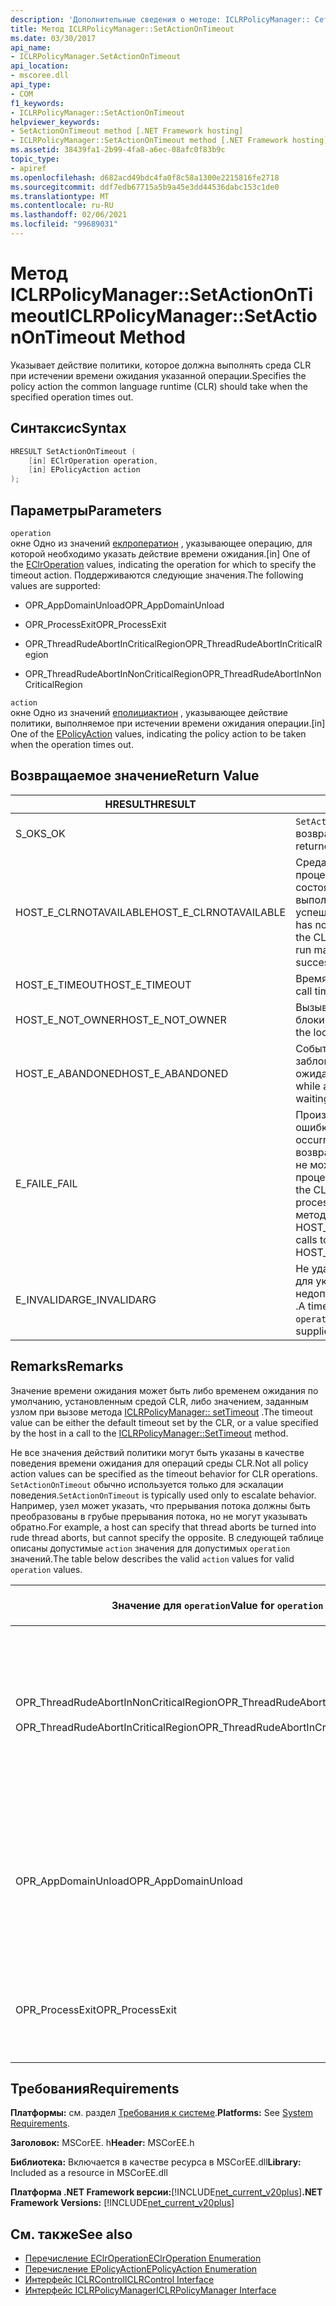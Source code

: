 ```yaml
---
description: 'Дополнительные сведения о методе: ICLRPolicyManager:: Сетактиононтимеаут'
title: Метод ICLRPolicyManager::SetActionOnTimeout
ms.date: 03/30/2017
api_name:
- ICLRPolicyManager.SetActionOnTimeout
api_location:
- mscoree.dll
api_type:
- COM
f1_keywords:
- ICLRPolicyManager::SetActionOnTimeout
helpviewer_keywords:
- SetActionOnTimeout method [.NET Framework hosting]
- ICLRPolicyManager::SetActionOnTimeout method [.NET Framework hosting]
ms.assetid: 38439fa1-2b99-4fa8-a6ec-08afc0f83b9c
topic_type:
- apiref
ms.openlocfilehash: d682acd49bdc4fa0f8c58a1300e2215816fe2718
ms.sourcegitcommit: ddf7edb67715a5b9a45e3dd44536dabc153c1de0
ms.translationtype: MT
ms.contentlocale: ru-RU
ms.lasthandoff: 02/06/2021
ms.locfileid: "99689031"
---
```

# <a name="iclrpolicymanagersetactionontimeout-method"></a><span data-ttu-id="fce1f-103">Метод ICLRPolicyManager::SetActionOnTimeout</span><span class="sxs-lookup"><span data-stu-id="fce1f-103">ICLRPolicyManager::SetActionOnTimeout Method</span></span>

<span data-ttu-id="fce1f-104">Указывает действие политики, которое должна выполнять среда CLR при истечении времени ожидания указанной операции.</span><span class="sxs-lookup"><span data-stu-id="fce1f-104">Specifies the policy action the common language runtime (CLR) should take when the specified operation times out.</span></span>  
  
## <a name="syntax"></a><span data-ttu-id="fce1f-105">Синтаксис</span><span class="sxs-lookup"><span data-stu-id="fce1f-105">Syntax</span></span>  
  
```cpp  
HRESULT SetActionOnTimeout (  
    [in] EClrOperation operation,  
    [in] EPolicyAction action  
);  
```  
  
## <a name="parameters"></a><span data-ttu-id="fce1f-106">Параметры</span><span class="sxs-lookup"><span data-stu-id="fce1f-106">Parameters</span></span>  

 `operation`  
 <span data-ttu-id="fce1f-107">окне Одно из значений [еклроператион](eclroperation-enumeration.md) , указывающее операцию, для которой необходимо указать действие времени ожидания.</span><span class="sxs-lookup"><span data-stu-id="fce1f-107">[in] One of the [EClrOperation](eclroperation-enumeration.md) values, indicating the operation for which to specify the timeout action.</span></span> <span data-ttu-id="fce1f-108">Поддерживаются следующие значения.</span><span class="sxs-lookup"><span data-stu-id="fce1f-108">The following values are supported:</span></span>  
  
- <span data-ttu-id="fce1f-109">OPR_AppDomainUnload</span><span class="sxs-lookup"><span data-stu-id="fce1f-109">OPR_AppDomainUnload</span></span>  
  
- <span data-ttu-id="fce1f-110">OPR_ProcessExit</span><span class="sxs-lookup"><span data-stu-id="fce1f-110">OPR_ProcessExit</span></span>  
  
- <span data-ttu-id="fce1f-111">OPR_ThreadRudeAbortInCriticalRegion</span><span class="sxs-lookup"><span data-stu-id="fce1f-111">OPR_ThreadRudeAbortInCriticalRegion</span></span>  
  
- <span data-ttu-id="fce1f-112">OPR_ThreadRudeAbortInNonCriticalRegion</span><span class="sxs-lookup"><span data-stu-id="fce1f-112">OPR_ThreadRudeAbortInNonCriticalRegion</span></span>  
  
 `action`  
 <span data-ttu-id="fce1f-113">окне Одно из значений [еполициактион](epolicyaction-enumeration.md) , указывающее действие политики, выполняемое при истечении времени ожидания операции.</span><span class="sxs-lookup"><span data-stu-id="fce1f-113">[in] One of the [EPolicyAction](epolicyaction-enumeration.md) values, indicating the policy action to be taken when the operation times out.</span></span>  
  
## <a name="return-value"></a><span data-ttu-id="fce1f-114">Возвращаемое значение</span><span class="sxs-lookup"><span data-stu-id="fce1f-114">Return Value</span></span>  
  
|<span data-ttu-id="fce1f-115">HRESULT</span><span class="sxs-lookup"><span data-stu-id="fce1f-115">HRESULT</span></span>|<span data-ttu-id="fce1f-116">Описание:</span><span class="sxs-lookup"><span data-stu-id="fce1f-116">Description</span></span>|  
|-------------|-----------------|  
|<span data-ttu-id="fce1f-117">S_OK</span><span class="sxs-lookup"><span data-stu-id="fce1f-117">S_OK</span></span>|<span data-ttu-id="fce1f-118">`SetActionOnTimeout` успешно возвращено.</span><span class="sxs-lookup"><span data-stu-id="fce1f-118">`SetActionOnTimeout` returned successfully.</span></span>|  
|<span data-ttu-id="fce1f-119">HOST_E_CLRNOTAVAILABLE</span><span class="sxs-lookup"><span data-stu-id="fce1f-119">HOST_E_CLRNOTAVAILABLE</span></span>|<span data-ttu-id="fce1f-120">Среда CLR не была загружена в процесс, или среда CLR находится в состоянии, в котором она не может выполнить управляемый код или успешно обработать вызов.</span><span class="sxs-lookup"><span data-stu-id="fce1f-120">The CLR has not been loaded into a process, or the CLR is in a state in which it cannot run managed code or process the call successfully.</span></span>|  
|<span data-ttu-id="fce1f-121">HOST_E_TIMEOUT</span><span class="sxs-lookup"><span data-stu-id="fce1f-121">HOST_E_TIMEOUT</span></span>|<span data-ttu-id="fce1f-122">Время ожидания вызова истекло.</span><span class="sxs-lookup"><span data-stu-id="fce1f-122">The call timed out.</span></span>|  
|<span data-ttu-id="fce1f-123">HOST_E_NOT_OWNER</span><span class="sxs-lookup"><span data-stu-id="fce1f-123">HOST_E_NOT_OWNER</span></span>|<span data-ttu-id="fce1f-124">Вызывающий объект не владеет блокировкой.</span><span class="sxs-lookup"><span data-stu-id="fce1f-124">The caller does not own the lock.</span></span>|  
|<span data-ttu-id="fce1f-125">HOST_E_ABANDONED</span><span class="sxs-lookup"><span data-stu-id="fce1f-125">HOST_E_ABANDONED</span></span>|<span data-ttu-id="fce1f-126">Событие было отменено, пока заблокированный поток или волокно ожидают его.</span><span class="sxs-lookup"><span data-stu-id="fce1f-126">An event was canceled while a blocked thread or fiber was waiting on it.</span></span>|  
|<span data-ttu-id="fce1f-127">E_FAIL</span><span class="sxs-lookup"><span data-stu-id="fce1f-127">E_FAIL</span></span>|<span data-ttu-id="fce1f-128">Произошла неизвестная фатальная ошибка.</span><span class="sxs-lookup"><span data-stu-id="fce1f-128">An unknown catastrophic failure occurred.</span></span> <span data-ttu-id="fce1f-129">После того как метод возвращает E_FAIL, среда CLR больше не может использоваться в процессе.</span><span class="sxs-lookup"><span data-stu-id="fce1f-129">After a method returns E_FAIL, the CLR is no longer usable within the process.</span></span> <span data-ttu-id="fce1f-130">Последующие вызовы методов размещения возвращают HOST_E_CLRNOTAVAILABLE.</span><span class="sxs-lookup"><span data-stu-id="fce1f-130">Subsequent calls to hosting methods return HOST_E_CLRNOTAVAILABLE.</span></span>|  
|<span data-ttu-id="fce1f-131">E_INVALIDARG</span><span class="sxs-lookup"><span data-stu-id="fce1f-131">E_INVALIDARG</span></span>|<span data-ttu-id="fce1f-132">Не удается задать время ожидания для указанного `operation` или указано недопустимое значение для `operation` .</span><span class="sxs-lookup"><span data-stu-id="fce1f-132">A timeout cannot be set for the specified `operation`, or an invalid value was supplied for `operation`.</span></span>|  
  
## <a name="remarks"></a><span data-ttu-id="fce1f-133">Remarks</span><span class="sxs-lookup"><span data-stu-id="fce1f-133">Remarks</span></span>  

 <span data-ttu-id="fce1f-134">Значение времени ожидания может быть либо временем ожидания по умолчанию, установленным средой CLR, либо значением, заданным узлом при вызове метода [ICLRPolicyManager:: setTimeout](iclrpolicymanager-settimeout-method.md) .</span><span class="sxs-lookup"><span data-stu-id="fce1f-134">The timeout value can be either the default timeout set by the CLR, or a value specified by the host in a call to the [ICLRPolicyManager::SetTimeout](iclrpolicymanager-settimeout-method.md) method.</span></span>  
  
 <span data-ttu-id="fce1f-135">Не все значения действий политики могут быть указаны в качестве поведения времени ожидания для операций среды CLR.</span><span class="sxs-lookup"><span data-stu-id="fce1f-135">Not all policy action values can be specified as the timeout behavior for CLR operations.</span></span> <span data-ttu-id="fce1f-136">`SetActionOnTimeout` обычно используется только для эскалации поведения.</span><span class="sxs-lookup"><span data-stu-id="fce1f-136">`SetActionOnTimeout` is typically used only to escalate behavior.</span></span> <span data-ttu-id="fce1f-137">Например, узел может указать, что прерывания потока должны быть преобразованы в грубые прерывания потока, но не могут указывать обратно.</span><span class="sxs-lookup"><span data-stu-id="fce1f-137">For example, a host can specify that thread aborts be turned into rude thread aborts, but cannot specify the opposite.</span></span> <span data-ttu-id="fce1f-138">В следующей таблице описаны допустимые `action` значения для допустимых `operation` значений.</span><span class="sxs-lookup"><span data-stu-id="fce1f-138">The table below describes the valid `action` values for valid `operation` values.</span></span>  
  
|<span data-ttu-id="fce1f-139">Значение для `operation`</span><span class="sxs-lookup"><span data-stu-id="fce1f-139">Value for `operation`</span></span>|<span data-ttu-id="fce1f-140">Допустимые значения для `action`</span><span class="sxs-lookup"><span data-stu-id="fce1f-140">Valid values for `action`</span></span>|  
|---------------------------|-------------------------------|  
|<span data-ttu-id="fce1f-141">OPR_ThreadRudeAbortInNonCriticalRegion</span><span class="sxs-lookup"><span data-stu-id="fce1f-141">OPR_ThreadRudeAbortInNonCriticalRegion</span></span><br /><br /> <span data-ttu-id="fce1f-142">OPR_ThreadRudeAbortInCriticalRegion</span><span class="sxs-lookup"><span data-stu-id="fce1f-142">OPR_ThreadRudeAbortInCriticalRegion</span></span>|<span data-ttu-id="fce1f-143">-Ерудеабортсреад</span><span class="sxs-lookup"><span data-stu-id="fce1f-143">-   eRudeAbortThread</span></span><br /><span data-ttu-id="fce1f-144">-Еунлоадаппдомаин</span><span class="sxs-lookup"><span data-stu-id="fce1f-144">-   eUnloadAppDomain</span></span><br /><span data-ttu-id="fce1f-145">-Ерудеунлоадаппдомаин</span><span class="sxs-lookup"><span data-stu-id="fce1f-145">-   eRudeUnloadAppDomain</span></span><br /><span data-ttu-id="fce1f-146">-Икситпроцесс</span><span class="sxs-lookup"><span data-stu-id="fce1f-146">-   eExitProcess</span></span><br /><span data-ttu-id="fce1f-147">-Ефастекситпроцесс</span><span class="sxs-lookup"><span data-stu-id="fce1f-147">-   eFastExitProcess</span></span><br /><span data-ttu-id="fce1f-148">-Ерудикситпроцесс</span><span class="sxs-lookup"><span data-stu-id="fce1f-148">-   eRudeExitProcess</span></span><br /><span data-ttu-id="fce1f-149">-Едисаблерунтиме</span><span class="sxs-lookup"><span data-stu-id="fce1f-149">-   eDisableRuntime</span></span>|  
|<span data-ttu-id="fce1f-150">OPR_AppDomainUnload</span><span class="sxs-lookup"><span data-stu-id="fce1f-150">OPR_AppDomainUnload</span></span>|<span data-ttu-id="fce1f-151">-Еунлоадаппдомаин</span><span class="sxs-lookup"><span data-stu-id="fce1f-151">-   eUnloadAppDomain</span></span><br /><span data-ttu-id="fce1f-152">-Ерудеунлоадаппдомаин</span><span class="sxs-lookup"><span data-stu-id="fce1f-152">-   eRudeUnloadAppDomain</span></span><br /><span data-ttu-id="fce1f-153">-Икситпроцесс</span><span class="sxs-lookup"><span data-stu-id="fce1f-153">-   eExitProcess</span></span><br /><span data-ttu-id="fce1f-154">-Ефастекситпроцесс</span><span class="sxs-lookup"><span data-stu-id="fce1f-154">-   eFastExitProcess</span></span><br /><span data-ttu-id="fce1f-155">-Ерудикситпроцесс</span><span class="sxs-lookup"><span data-stu-id="fce1f-155">-   eRudeExitProcess</span></span><br /><span data-ttu-id="fce1f-156">-Едисаблерунтиме</span><span class="sxs-lookup"><span data-stu-id="fce1f-156">-   eDisableRuntime</span></span>|  
|<span data-ttu-id="fce1f-157">OPR_ProcessExit</span><span class="sxs-lookup"><span data-stu-id="fce1f-157">OPR_ProcessExit</span></span>|<span data-ttu-id="fce1f-158">-Икситпроцесс</span><span class="sxs-lookup"><span data-stu-id="fce1f-158">-   eExitProcess</span></span><br /><span data-ttu-id="fce1f-159">-Ефастекситпроцесс</span><span class="sxs-lookup"><span data-stu-id="fce1f-159">-   eFastExitProcess</span></span><br /><span data-ttu-id="fce1f-160">-Ерудикситпроцесс</span><span class="sxs-lookup"><span data-stu-id="fce1f-160">-   eRudeExitProcess</span></span><br /><span data-ttu-id="fce1f-161">-Едисаблерунтиме</span><span class="sxs-lookup"><span data-stu-id="fce1f-161">-   eDisableRuntime</span></span>|  
  
## <a name="requirements"></a><span data-ttu-id="fce1f-162">Требования</span><span class="sxs-lookup"><span data-stu-id="fce1f-162">Requirements</span></span>  

 <span data-ttu-id="fce1f-163">**Платформы:** см. раздел [Требования к системе](../../get-started/system-requirements.md).</span><span class="sxs-lookup"><span data-stu-id="fce1f-163">**Platforms:** See [System Requirements](../../get-started/system-requirements.md).</span></span>  
  
 <span data-ttu-id="fce1f-164">**Заголовок:** MSCorEE. h</span><span class="sxs-lookup"><span data-stu-id="fce1f-164">**Header:** MSCorEE.h</span></span>  
  
 <span data-ttu-id="fce1f-165">**Библиотека:** Включается в качестве ресурса в MSCorEE.dll</span><span class="sxs-lookup"><span data-stu-id="fce1f-165">**Library:** Included as a resource in MSCorEE.dll</span></span>  
  
 <span data-ttu-id="fce1f-166">**Платформа .NET Framework версии:**[!INCLUDE[net_current_v20plus](../../../../includes/net-current-v20plus-md.md)]</span><span class="sxs-lookup"><span data-stu-id="fce1f-166">**.NET Framework Versions:** [!INCLUDE[net_current_v20plus](../../../../includes/net-current-v20plus-md.md)]</span></span>  
  
## <a name="see-also"></a><span data-ttu-id="fce1f-167">См. также</span><span class="sxs-lookup"><span data-stu-id="fce1f-167">See also</span></span>

- [<span data-ttu-id="fce1f-168">Перечисление EClrOperation</span><span class="sxs-lookup"><span data-stu-id="fce1f-168">EClrOperation Enumeration</span></span>](eclroperation-enumeration.md)
- [<span data-ttu-id="fce1f-169">Перечисление EPolicyAction</span><span class="sxs-lookup"><span data-stu-id="fce1f-169">EPolicyAction Enumeration</span></span>](epolicyaction-enumeration.md)
- [<span data-ttu-id="fce1f-170">Интерфейс ICLRControl</span><span class="sxs-lookup"><span data-stu-id="fce1f-170">ICLRControl Interface</span></span>](iclrcontrol-interface.md)
- [<span data-ttu-id="fce1f-171">Интерфейс ICLRPolicyManager</span><span class="sxs-lookup"><span data-stu-id="fce1f-171">ICLRPolicyManager Interface</span></span>](iclrpolicymanager-interface.md)
